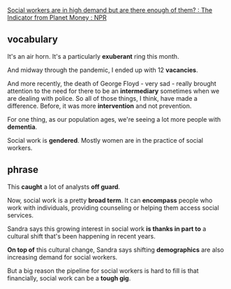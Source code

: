 [Social workers are in high demand but are there enough of them? : The Indicator from Planet Money : NPR](https://www.npr.org/transcripts/1197954638)
## vocabulary
It's an air horn. It's a particularly **exuberant** ring this month.

And midway through the pandemic, I ended up with 12 **vacancies**.

And more recently, the death of George Floyd - very sad - really brought attention to the need for there to be an **intermediary** sometimes when we are dealing with police. So all of those things, I think, have made a difference. Before, it was more **intervention** and not prevention.

For one thing, as our population ages, we're seeing a lot more people with **dementia**.

Social work is **gendered**. Mostly women are in the practice of social workers.
## phrase
This **caught** a lot of analysts **off guard**.

Now, social work is a pretty **broad term**. It can **encompass** people who work with individuals, providing counseling or helping them access social services.

Sandra says this growing interest in social work **is thanks in part to** a cultural shift that's been happening in recent years.

**On top of** this cultural change, Sandra says shifting **demographics** are also increasing demand for social workers.

But a big reason the pipeline for social workers is hard to fill is that financially, social work can be a **tough gig**.